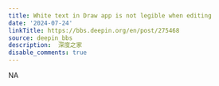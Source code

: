 ```yaml
---
title: White text in Draw app is not legible when editing
date: '2024-07-24'
linkTitle: https://bbs.deepin.org/en/post/275468
source: deepin_bbs
description:  深度之家 
disable_comments: true
---
```

NA

